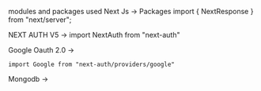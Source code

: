 modules and packages
used
Next Js -> Packages
    import { NextResponse } from "next/server";

NEXT AUTH V5 ->
    import NextAuth from "next-auth"

Google Oauth 2.0 ->

    import Google from "next-auth/providers/google"

Mongodb -> 